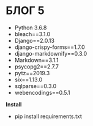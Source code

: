 # БЛОГ 5
- Python 3.6.8
- bleach==3.1.0
- Django==2.0.13
- django-crispy-forms==1.7.0
- django-markdownify==0.3.0
- Markdown==3.1.1
- psycopg2==2.7.7
- pytz==2019.3
- six==1.13.0
- sqlparse==0.3.0
- webencodings==0.5.1

**Install**
- pip install requirements.txt